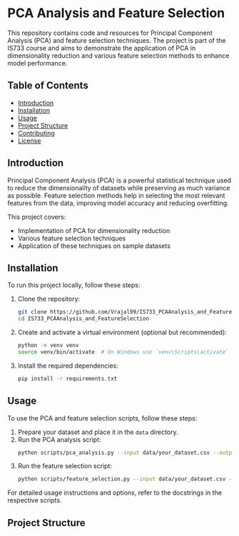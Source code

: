 # PCA Analysis and Feature Selection

This repository contains code and resources for Principal Component Analysis (PCA) and feature selection techniques. The project is part of the IS733 course and aims to demonstrate the application of PCA in dimensionality reduction and various feature selection methods to enhance model performance.

## Table of Contents

- [Introduction](#introduction)
- [Installation](#installation)
- [Usage](#usage)
- [Project Structure](#project-structure)
- [Contributing](#contributing)
- [License](#license)

## Introduction

Principal Component Analysis (PCA) is a powerful statistical technique used to reduce the dimensionality of datasets while preserving as much variance as possible. Feature selection methods help in selecting the most relevant features from the data, improving model accuracy and reducing overfitting.

This project covers:
- Implementation of PCA for dimensionality reduction
- Various feature selection techniques
- Application of these techniques on sample datasets

## Installation

To run this project locally, follow these steps:

1. Clone the repository:
    ```sh
    git clone https://github.com/Vrajal99/IS733_PCAAnalysis_and_FeatureSelection.git
    cd IS733_PCAAnalysis_and_FeatureSelection
    ```

2. Create and activate a virtual environment (optional but recommended):
    ```sh
    python -m venv venv
    source venv/bin/activate  # On Windows use `venv\Scripts\activate`
    ```

3. Install the required dependencies:
    ```sh
    pip install -r requirements.txt
    ```

## Usage

To use the PCA and feature selection scripts, follow these steps:

1. Prepare your dataset and place it in the `data` directory.
2. Run the PCA analysis script:
    ```sh
    python scripts/pca_analysis.py --input data/your_dataset.csv --output results/pca_output.csv
    ```
3. Run the feature selection script:
    ```sh
    python scripts/feature_selection.py --input data/your_dataset.csv --output results/selected_features.csv
    ```

For detailed usage instructions and options, refer to the docstrings in the respective scripts.

## Project Structure